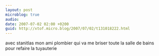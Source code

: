 ```yaml
---
layout: post
microblog: true
audio: 
date: 2007-07-02 02:00 +0200
guid: http://xtof.micro.blog/2007/07/02/t131018222.html
---
```

avec stanitlas mon ami plombier qui va me briser toute la salle de bains pour refaire la tuyauterie
